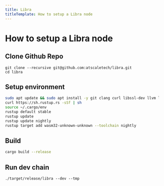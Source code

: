 ```yaml
---
title: Libra
titleTemplate: How to setup a Libra node
---
```


# How to setup a Libra node

## Clone Github Repo

```
git clone --recursive git@github.com:atscaletech/libra.git
cd libra
```

## Setup environment

```bash
sudo apt update && sudo apt install -y git clang curl libssl-dev llvm libudev-dev
curl https://sh.rustup.rs -sSf | sh
source ~/.cargo/env
rustup default stable
rustup update
rustup update nightly
rustup target add wasm32-unknown-unknown --toolchain nightly
```

## Build

```bash
cargo build --release
```

## Run dev chain
```
./target/release/libra --dev --tmp
```
